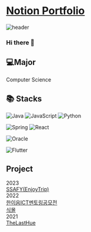 # [Notion Portfolio](https://lsh1045101.notion.site/Lim-So-Hyun-713c38cd2309491691e3e70d87b61cbb?pvs=4)


![header](https://capsule-render.vercel.app/api?type=transparent&color=73A9AD&height=150&section=header&text=vovo&fontSize=70&fontColor=73A9AD&animation=blink&fontAlignY=38&desc=%20&descAlignY=62&descAlign=62)
  
### Hi there 👋
## 💻Major
Computer Science
## 📚 Stacks

![Java](https://img.shields.io/badge/java-%23ED8B00.svg?style=for-the-badge&logo=java&logoColor=white)
![JavaScript](https://img.shields.io/badge/javascript-%23323330.svg?style=for-the-badge&logo=javascript&logoColor=%23F7DF1E)
![Python](https://img.shields.io/badge/python-3670A0?style=for-the-badge&logo=python&logoColor=ffdd54)


![Spring](https://img.shields.io/badge/spring-%236DB33F.svg?style=for-the-badge&logo=spring&logoColor=white)
![React](https://img.shields.io/badge/react-%2320232a.svg?style=for-the-badge&logo=react&logoColor=%2361DAFB)

![Oracle](https://img.shields.io/badge/Oracle-F80000?style=for-the-badge&logo=oracle&logoColor=white)

![Flutter](https://img.shields.io/badge/Flutter-%2302569B.svg?style=for-the-badge&logo=Flutter&logoColor=white)

## Project
2023  
[SSAFY(EnjoyTrip)]()  
2022  
[한이음ICT멘토링공모전](https://github.com/seo-Ireu/singmul-won)  
[식몰](https://github.com/mohyerolo/plantmall_boot)  
2021  
[TheLastHue](https://github.com/seo-Ireu/theLastHue)  


